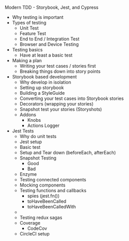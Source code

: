 Modern TDD - Storybook, Jest, and Cypress

- Why testing is important
- Types of testing
	- Unit Test
	- Feature Test
	- End to End / Integration Test
	- Browser and Device Testing
- Testing basics
	- Have at least a basic test
- Making a plan
	- Writing your test cases / stories first
	- Breaking things down into story points
- Storybook based development
	- Why develop in isolation
	- Setting up storybook
	- Building a StyleGuide
	- Converting your test cases into Storybook stories
	- Decorators (wrapping your stories)
 	- Snapshot test your stories (Storyshots)
 	- Addons
	 	- Knobs
	 	- Actions Logger
- Jest Tests
	- Why do unit tests
	- Jest setup
	- Basic test
	- Setup and Tear down (beforeEach, afterEach)
	- Snapshot Testing
		- Good 
		- Bad
	- Enzyme
	- Testing connected components
	- Mocking components
	- Testing functions and callbacks
		- spies (jest.fn())
		- toHaveBeenCalled
		- toHaveBeenCalledWith
	- 
	- Testing redux sagas
	- Coverage
		- CodeCov 
	- CircleCI setup
<!--stackedit_data:
eyJoaXN0b3J5IjpbOTQ3NzY4NjAxLC0xNDg2NzQ3MDY5LC00NT
U0MzU3MjMsMzExNzUzODI0LC0yMDg4NzQ2NjEyXX0=
-->